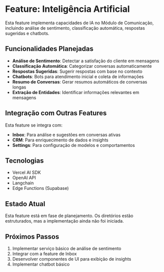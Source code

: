 # Feature: Inteligência Artificial

Esta feature implementa capacidades de IA no Módulo de Comunicação, incluindo análise de sentimento, classificação automática, respostas sugeridas e chatbots.

## Funcionalidades Planejadas

- **Análise de Sentimento**: Detectar a satisfação do cliente em mensagens
- **Classificação Automática**: Categorizar conversas automaticamente
- **Respostas Sugeridas**: Sugerir respostas com base no contexto
- **Chatbots**: Bots para atendimento inicial e coleta de informações
- **Resumo de Conversas**: Gerar resumos automáticos de conversas longas
- **Extração de Entidades**: Identificar informações relevantes em mensagens

## Integração com Outras Features

Esta feature se integra com:
- **Inbox**: Para análise e sugestões em conversas ativas
- **CRM**: Para enriquecimento de dados e insights
- **Settings**: Para configuração de modelos e comportamentos

## Tecnologias

- Vercel AI SDK
- OpenAI API
- Langchain
- Edge Functions (Supabase)

## Estado Atual

Esta feature está em fase de planejamento. Os diretórios estão estruturados, mas a implementação ainda não foi iniciada.

## Próximos Passos

1. Implementar serviço básico de análise de sentimento
2. Integrar com a feature de Inbox
3. Desenvolver componentes de UI para exibição de insights
4. Implementar chatbot básico 